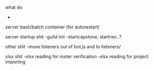 what do

-

server bash/batch container (for autorestart)

server startup shit
-guild init
-startcapstone, startrwc..?

other shit
-move listeners out of bot.js and to listeners/

xlsx shit
-xlsx reading for roster verification
-xlsx reading for project importing
